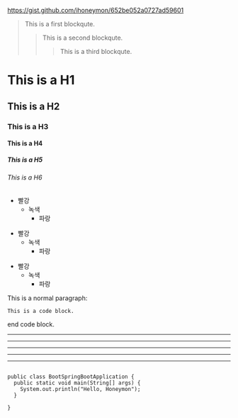 https://gist.github.com/ihoneymon/652be052a0727ad59601

> This is a first blockqute.
>	> This is a second blockqute.
>	>	> This is a third blockqute.

# This is a H1
## This is a H2
### This is a H3
#### This is a H4
##### This is a H5
###### This is a H6

* 빨강
  * 녹색
    * 파랑

+ 빨강
  + 녹색
    + 파랑

- 빨강
  - 녹색
    - 파랑

This is a normal paragraph:

    This is a code block.
    
end code block.

* * *

***

*****

- - -

---------------------------------------

<pre>
<code>
public class BootSpringBootApplication {
  public static void main(String[] args) {
    System.out.println("Hello, Honeymon");
  }

}
</code>
</pre>





